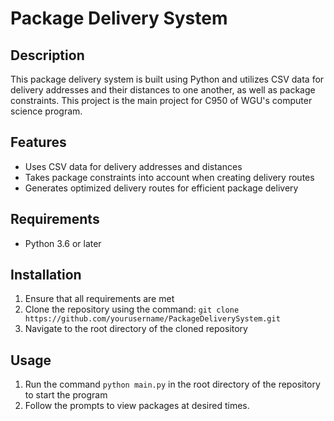 <h1> Package Delivery System </h1>

<h2> Description </h2>
<p>
    This package delivery system is built using Python and utilizes CSV data for delivery addresses and their distances to one another, as well as package constraints. This project is the main project for C950 of WGU's computer science program.
</p>

<h2> Features </h2>
<ul>
    <li>Uses CSV data for delivery addresses and distances</li>
    <li>Takes package constraints into account when creating delivery routes</li>
    <li>Generates optimized delivery routes for efficient package delivery</li>
</ul>

<h2> Requirements </h2>
<ul>
    <li>Python 3.6 or later</li>
</ul>

<h2> Installation </h2>
<ol>
    <li>Ensure that all requirements are met</li>
    <li>Clone the repository using the command: 
    <code>git clone https://github.com/yourusername/PackageDeliverySystem.git</code>
    </li>
    <li>Navigate to the root directory of the cloned repository</li>
</ol>

<h2> Usage </h2>
<ol>
    <li>Run the command <code>python main.py</code> in the root directory of the repository to start the program</li>
    <li>Follow the prompts to view packages at desired times.</li>
</ol>
